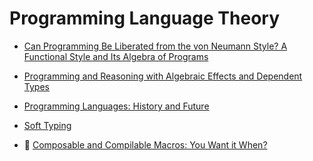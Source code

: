# Programming Language Theory

* [Can Programming Be Liberated from the von Neumann Style? A Functional Style and Its Algebra of Programs](http://www.thocp.net/biographies/papers/backus_turingaward_lecture.pdf)

* [Programming and Reasoning with Algebraic Effects and Dependent Types](http://eb.host.cs.st-andrews.ac.uk/drafts/effects.pdf)

* [Programming Languages: History and Future](http://www.csee.umbc.edu/courses/undergraduate/CMSC331/resources/papers/sammet1972.pdf)

* [Soft Typing](http://citeseerx.ist.psu.edu/viewdoc/download?doi=10.1.1.24.9333&rep=rep1&type=pdf)

* :scroll: [Composable and Compilable Macros: You Want it When?](https://www.cs.utah.edu/plt/publications/macromod.pdf)
